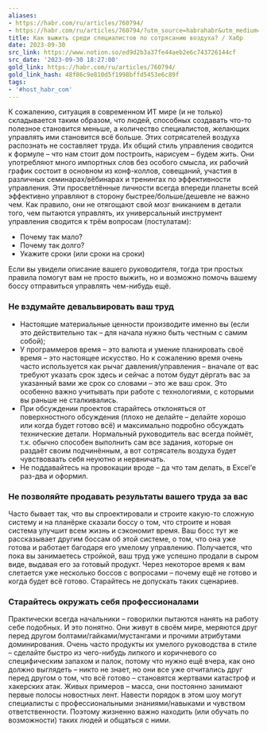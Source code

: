 ```yaml
---
aliases:
- https://habr.com/ru/articles/760794/
- https://habr.com/ru/articles/760794/?utm_source=habrahabr&utm_medium=rss&utm_campaign=760794
title: Как выжить среди специалистов по сотрясанию воздуха? / Хабр
date: 2023-09-30
src_link: https://www.notion.so/ed9d2b3a37fe44aeb2e6c743726144cf
src_date: '2023-09-30 18:27:00'
gold_link: https://habr.com/ru/articles/760794/
gold_link_hash: 48f86c9e810d5f1998bffd5453e6c89f
tags:
- '#host_habr_com'
---
```


К сожалению, ситуация в современном ИТ мире (и не только) складывается таким образом, что людей, способных создавать что-то полезное становится меньше, а количество специалистов, желающих управлять ими становится всё больше. Этих сотрясателей воздуха распознать не составляет труда. Их общий стиль управления сводится к формуле – что нам стоит дом построить, нарисуем – будем жить. Они употребляют много импортных слов без особого смысла, их рабочий график состоит в основном из конф-коллов, совещаний, участия в различных семинарах/вёбинарах и тренингах по эффективности управления. Эти просветлённые личности всегда впереди планеты всей эффективно управляют в сторону быстрее/больше/дешевле не важно чем. Как правило, они не отягощают свой мозг вниканием в детали того, чем пытаются управлять, их универсальный инструмент управления сводится к трём вопросам (постулатам): 

* Почему так мало?
* Почему так долго?
* Укажите сроки (или сроки на сроки)

Если вы увидели описание вашего руководителя, тогда три простых правила помогут вам не просто выжить, но и возможно помочь вашему боссу отправиться управлять чем-нибудь ещё. 

### Не вздумайте девальвировать ваш труд

* Настоящие материальные ценности производите именно вы (если это действительно так – для начала нужно быть честным с самим собой);
* У программеров время – это валюта и умение планировать своё время – это настоящее искусство. Но к сожалению время очень часто используется как рычаг давления/управления – вначале от вас требуют указать срок здесь и сейчас а потом будут дёргать вас за указанный вами же срок со словами – это же ваш срок. Это особенно важно учитывать при работе с технологиями, с которыми вы раньше не сталкивались.
* При обсуждении проектов старайтесь отклоняться от поверхностного обсуждения (плохо не делайте – делайте хорошо или когда будет готово всё) и максимально подробно обсуждать технические детали. Нормальный руководитель вас всегда поймёт, т.к. обычно способен выполнить сам все задания, которые он раздаёт своим подчинённым, а вот сотрясатель воздуха будет чувствоваать себя неуютно и нервничать.
* Не поддавайтесь на провокации вроде – да что там делать, в Excel’е раз-два и оформил.

### Не позволяйте продавать результаты вашего труда за вас

Часто бывает так, что вы спроектировали и строите какую-то сложную систему и на планёрке сказали боссу о том, что строите и новая система улучшит всем жизнь и сэкономит время. Ваш босс тут же рассказывает другим боссам об этой системе, о том, что она уже готова и работает багодаря его умелому управлению. Получается, что пока вы занимаетесь стройкой, ваш труд уже успешно продали в сыром виде, выдавая его за готовый продукт. Через некоторое время к вам слетается уже несколько боссов с вопросами – почему ещё не готово и когда будет всё готово. Старайтесь не допускать таких сценариев. 

### Старайтесь окружать себя профессионалами

Практически всегда начальники – говорилки пытаются нанять на работу себе подобных. И это понятно. Они живут в своём мире, меряются друг перед другом болтами/гайками/мустангами и прочими атрибутами доминирования. Очень часто продукты их умелого руководства в стиле – сделайте быстро из чего-нибудь липкого и коричневого со специфическим запахом и палок, потому что нужно ещё вчера, как оно должно выглядеть – никто не знает, но они все уже отчитались друг перед другом о том, что всё готово – становятся жертвами катастроф и хакерских атак. Живых примеров – масса, они постоянно занимают первые полосы новостных лент. Навести порядок в этом шоу могут специалисты с профессиональными знаниями/навыками и чувством ответственности. Поэтому жизненно важно находить (или обучать по возможности) таких людей и общаться с ними.